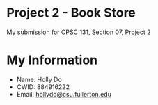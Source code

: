 # Project 2 - Book Store

My submission for CPSC 131, Section 07, Project 2

# My Information

* Name: Holly Do
* CWID: 884916222
* Email: hollydo@csu.fullerton.edu
